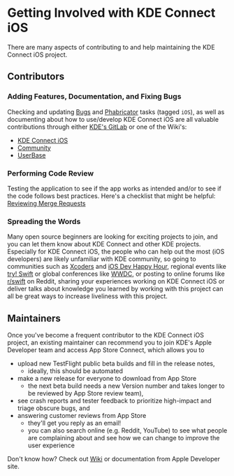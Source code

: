 # Getting Involved with KDE Connect iOS

There are many aspects of contributing to and help maintaining the KDE Connect iOS project.

## Contributors

### Adding Features, Documentation, and Fixing Bugs

Checking and updating [Bugs](https://bugs.kde.org/buglist.cgi?cmdtype=runnamed&list_id=2392382&namedcmd=KDE%20Connect%20iOS)
and [Phabricator](https://phabricator.kde.org/project/board/159/) tasks (tagged `iOS`),
as well as documenting about how to use/develop KDE Connect iOS are all valuable contributions
through either [KDE's GitLab](https://invent.kde.org/network/kdeconnect-ios) or one of the Wiki's:

- [KDE Connect iOS](https://invent.kde.org/network/kdeconnect-ios/-/wikis/home)
- [Community](https://community.kde.org/KDEConnect)
- [UserBase](https://userbase.kde.org/KDEConnect)

### Performing Code Review

Testing the application to see if the app works as intended and/or
to see if the code follows best practices. Here's a checklist that might be helpful:
[Reviewing Merge Requests](https://invent.kde.org/network/kdeconnect-ios/-/wikis/Reviewing-Merge-Requests)

### Spreading the Words

Many open source beginners are looking for exciting projects to join,
and you can let them know about KDE Connect and other KDE projects.
Especially for KDE Connect iOS, the people who can help out the most (iOS developers)
are likely unfamiliar with KDE community, so going to communities
such as [Xcoders](https://xcoders.org) and [iOS Dev Happy Hour](https://www.iosdevhappyhour.com),
regional events like [try! Swift](https://www.tryswift.co)
or global conferences like [WWDC](http://developer.apple.com/wwdc),
or posting to online forums like [r/swift](https://www.reddit.com/r/swift/) on Reddit,
sharing your experiences working on KDE Connect iOS
or deliver talks about knowledge you learned by working with this project
can all be great ways to increase liveliness with this project.

## Maintainers

Once you've become a frequent contributor to the KDE Connect iOS project,
an existing maintainer can recommend you to join KDE's Apple Developer team
and access App Store Connect, which allows you to

- upload new TestFlight public beta builds and fill in the release notes,
   + ideally, this should be automated
- make a new release for everyone to download from App Store
   + the next beta build needs a new Version number and takes longer to be reviewed by App Store review team),
- see crash reports and tester feedback to prioritize high-impact and triage obscure bugs, and
- answering customer reviews from App Store
   + they'll get you reply as an email!
   + you can also search online (e.g. Reddit, YouTube) to see what people are complaining about
     and see how we can change to improve the user experience

Don't know how? Check out [Wiki](https://invent.kde.org/network/kdeconnect-ios/-/wikis/home#app-store-releases-and-beta-testing)
or documentation from Apple Developer site.
